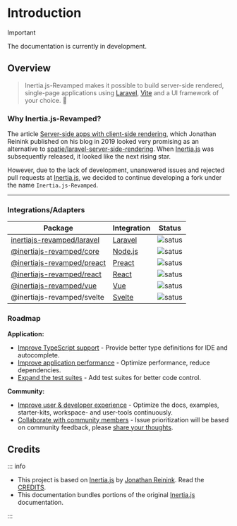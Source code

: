 # Introduction

> [!IMPORTANT]
> The documentation is currently in development.

## Overview

> Inertia.js-Revamped makes it possible to build server-side rendered, single-page applications using [Laravel](https://laravel.com/), [Vite](https://vitejs.dev/) and a UI framework of your choice. :rocket:

### Why Inertia.js-Revamped?

The article [Server-side apps with client-side rendering](https://reinink.ca/articles/server-side-apps-with-client-side-rendering), which Jonathan Reinink published on his blog in 2019 looked very promising as an alternative to [spatie/laravel-server-side-rendering](https://github.com/spatie/laravel-server-side-rendering). When [Inertia.js](https://inertiajs.com/) was subsequently released, it looked like the next rising star.

However, due to the lack of development, unanswered issues and rejected pull requests at [Inertia.js](https://github.com/inertiajs/inertia), we decided to continue developing a fork under the name `Inertia.js-Revamped`.

---

### Integrations/Adapters

| Package  | Integration | Status |
| -------- | ----------- | ------ |
| [inertiajs-revamped/laravel](https://packagist.org/packages/inertiajs-revamped/laravel) | [Laravel](https://laravel.com/) | ![satus](https://img.shields.io/badge/maintained-42b883) |
| [@inertiajs-revamped/core](https://www.npmjs.com/package/@inertiajs-revamped/core) | [Node.js](https://nodejs.org)  | ![satus](https://img.shields.io/badge/maintained-42b883) |
| [@inertiajs-revamped/preact](https://www.npmjs.com/package/@inertiajs-revamped/preact)  | [Preact](https://preactjs.com/) | ![satus](https://img.shields.io/badge/maintained-42b883) |
| [@inertiajs-revamped/react](https://www.npmjs.com/package/@inertiajs-revamped/react)    | [React](https://react.dev/) | ![satus](https://img.shields.io/badge/maintained-42b883) |
| [@inertiajs-revamped/vue](https://www.npmjs.com/package/@inertiajs-revamped/vue)        | [Vue](https://vuejs.org/) | ![satus](https://img.shields.io/badge/maintained-42b883) |
| @inertiajs-revamped/svelte | [Svelte](https://svelte.dev/) | ![satus](https://img.shields.io/badge/unmaintained-B94343) |

<!--@include: ../../_templates/parts/contributors.md-->

### Roadmap

**Application:**

* <ins>Improve TypeScript support</ins> - Provide better type definitions for IDE and autocomplete.
* <ins>Improve application performance</ins> - Optimize performance, reduce dependencies.
* <ins>Expand the test suites</ins> - Add test suites for better code control.

**Community:**

* <ins>Improve user & developer experience</ins> - Optimize the docs, examples, starter-kits, workspace- and user-tools continuously.
* <ins>Collaborate with community members</ins> - Issue prioritization will be based on community feedback, please [share your thoughts](https://github.com/inertiajs-revamped/inertia/issues).

<!--@include: ../../_templates/parts/community.md-->

## Credits

::: info

* This project is based on [Inertia.js](https://inertiajs.com/) by [Jonathan Reinink](https://reinink.ca/). Read the [CREDITS](https://github.com/inertiajs-revamped/inertia/blob/main/CREDITS.md).
* This documentation bundles portions of the original [Inertia.js](https://inertiajs.com/) documentation.

:::
